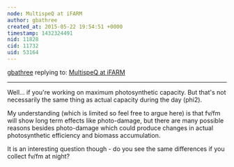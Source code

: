 ```yaml
---
node: MultispeQ at iFARM
author: gbathree
created_at: 2015-05-22 19:54:51 +0000
timestamp: 1432324491
nid: 11828
cid: 11732
uid: 53164
---
```




[gbathree](../profile/gbathree) replying to: [MultispeQ at iFARM](../notes/cfastie/05-22-2015/multispeq-at-ifarm)

----
Well... if you're working on maximum photosynthetic capacity.  But that's not necessarily the same thing as actual capacity during the day (phi2).

My understanding (which is limited so feel free to argue here) is that fv/fm will show long term effects like photo-damage, but there are many possible reasons besides photo-damage which could produce changes in actual photosynthetic efficiency and biomass accumulation.

It is an interesting question though - do you see the same differences if you collect fv/fm at night?  